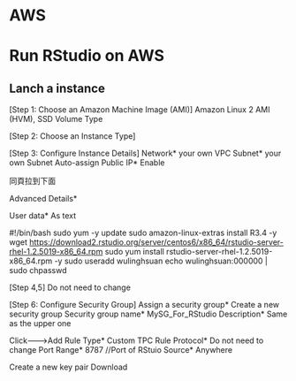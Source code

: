 # AWS
# Run RStudio on AWS 

## Lanch a instance

[Step 1: Choose an Amazon Machine Image (AMI)]
Amazon Linux 2 AMI (HVM), SSD Volume Type

[Step 2: Choose an Instance Type]

[Step 3: Configure Instance Details]
Network* your own VPC
Subnet* your own Subnet 
Auto-assign Public IP* Enable

同頁拉到下面

Advanced Details*

User data* As text

#!/bin/bash
sudo yum -y update
sudo amazon-linux-extras install R3.4 -y
wget https://download2.rstudio.org/server/centos6/x86_64/rstudio-server-rhel-1.2.5019-x86_64.rpm
sudo yum install rstudio-server-rhel-1.2.5019-x86_64.rpm -y
sudo useradd wulinghsuan
echo wulinghsuan:000000 | sudo chpasswd

[Step 4,5]
Do not need to change

[Step 6: Configure Security Group]
Assign a security group* Create a new security group
Security group name* MySG_For_RStudio
Description* Same as the upper one

Click--->Add Rule
Type* Custom TPC Rule
Protocol* Do not need to change
Port Range* 8787  //Port of RStuio
Source* Anywhere

Create a new key pair
Download
